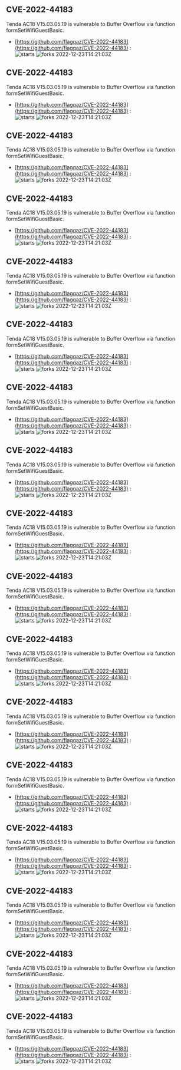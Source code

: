 ## CVE-2022-44183
 Tenda AC18 V15.03.05.19 is vulnerable to Buffer Overflow via function formSetWifiGuestBasic.

- [https://github.com/flagqaz/CVE-2022-44183](https://github.com/flagqaz/CVE-2022-44183) :  
![starts](https://img.shields.io/github/stars/flagqaz/CVE-2022-44183.svg) 
![forks](https://img.shields.io/github/forks/flagqaz/CVE-2022-44183.svg) 
2022-12-23T14:21:03Z

## CVE-2022-44183
 Tenda AC18 V15.03.05.19 is vulnerable to Buffer Overflow via function formSetWifiGuestBasic.

- [https://github.com/flagqaz/CVE-2022-44183](https://github.com/flagqaz/CVE-2022-44183) :  
![starts](https://img.shields.io/github/stars/flagqaz/CVE-2022-44183.svg) 
![forks](https://img.shields.io/github/forks/flagqaz/CVE-2022-44183.svg) 
2022-12-23T14:21:03Z

## CVE-2022-44183
 Tenda AC18 V15.03.05.19 is vulnerable to Buffer Overflow via function formSetWifiGuestBasic.

- [https://github.com/flagqaz/CVE-2022-44183](https://github.com/flagqaz/CVE-2022-44183) :  
![starts](https://img.shields.io/github/stars/flagqaz/CVE-2022-44183.svg) 
![forks](https://img.shields.io/github/forks/flagqaz/CVE-2022-44183.svg) 
2022-12-23T14:21:03Z

## CVE-2022-44183
 Tenda AC18 V15.03.05.19 is vulnerable to Buffer Overflow via function formSetWifiGuestBasic.

- [https://github.com/flagqaz/CVE-2022-44183](https://github.com/flagqaz/CVE-2022-44183) :  
![starts](https://img.shields.io/github/stars/flagqaz/CVE-2022-44183.svg) 
![forks](https://img.shields.io/github/forks/flagqaz/CVE-2022-44183.svg) 
2022-12-23T14:21:03Z

## CVE-2022-44183
 Tenda AC18 V15.03.05.19 is vulnerable to Buffer Overflow via function formSetWifiGuestBasic.

- [https://github.com/flagqaz/CVE-2022-44183](https://github.com/flagqaz/CVE-2022-44183) :  
![starts](https://img.shields.io/github/stars/flagqaz/CVE-2022-44183.svg) 
![forks](https://img.shields.io/github/forks/flagqaz/CVE-2022-44183.svg) 
2022-12-23T14:21:03Z

## CVE-2022-44183
 Tenda AC18 V15.03.05.19 is vulnerable to Buffer Overflow via function formSetWifiGuestBasic.

- [https://github.com/flagqaz/CVE-2022-44183](https://github.com/flagqaz/CVE-2022-44183) :  
![starts](https://img.shields.io/github/stars/flagqaz/CVE-2022-44183.svg) 
![forks](https://img.shields.io/github/forks/flagqaz/CVE-2022-44183.svg) 
2022-12-23T14:21:03Z

## CVE-2022-44183
 Tenda AC18 V15.03.05.19 is vulnerable to Buffer Overflow via function formSetWifiGuestBasic.

- [https://github.com/flagqaz/CVE-2022-44183](https://github.com/flagqaz/CVE-2022-44183) :  
![starts](https://img.shields.io/github/stars/flagqaz/CVE-2022-44183.svg) 
![forks](https://img.shields.io/github/forks/flagqaz/CVE-2022-44183.svg) 
2022-12-23T14:21:03Z

## CVE-2022-44183
 Tenda AC18 V15.03.05.19 is vulnerable to Buffer Overflow via function formSetWifiGuestBasic.

- [https://github.com/flagqaz/CVE-2022-44183](https://github.com/flagqaz/CVE-2022-44183) :  
![starts](https://img.shields.io/github/stars/flagqaz/CVE-2022-44183.svg) 
![forks](https://img.shields.io/github/forks/flagqaz/CVE-2022-44183.svg) 
2022-12-23T14:21:03Z

## CVE-2022-44183
 Tenda AC18 V15.03.05.19 is vulnerable to Buffer Overflow via function formSetWifiGuestBasic.

- [https://github.com/flagqaz/CVE-2022-44183](https://github.com/flagqaz/CVE-2022-44183) :  
![starts](https://img.shields.io/github/stars/flagqaz/CVE-2022-44183.svg) 
![forks](https://img.shields.io/github/forks/flagqaz/CVE-2022-44183.svg) 
2022-12-23T14:21:03Z

## CVE-2022-44183
 Tenda AC18 V15.03.05.19 is vulnerable to Buffer Overflow via function formSetWifiGuestBasic.

- [https://github.com/flagqaz/CVE-2022-44183](https://github.com/flagqaz/CVE-2022-44183) :  
![starts](https://img.shields.io/github/stars/flagqaz/CVE-2022-44183.svg) 
![forks](https://img.shields.io/github/forks/flagqaz/CVE-2022-44183.svg) 
2022-12-23T14:21:03Z

## CVE-2022-44183
 Tenda AC18 V15.03.05.19 is vulnerable to Buffer Overflow via function formSetWifiGuestBasic.

- [https://github.com/flagqaz/CVE-2022-44183](https://github.com/flagqaz/CVE-2022-44183) :  
![starts](https://img.shields.io/github/stars/flagqaz/CVE-2022-44183.svg) 
![forks](https://img.shields.io/github/forks/flagqaz/CVE-2022-44183.svg) 
2022-12-23T14:21:03Z

## CVE-2022-44183
 Tenda AC18 V15.03.05.19 is vulnerable to Buffer Overflow via function formSetWifiGuestBasic.

- [https://github.com/flagqaz/CVE-2022-44183](https://github.com/flagqaz/CVE-2022-44183) :  
![starts](https://img.shields.io/github/stars/flagqaz/CVE-2022-44183.svg) 
![forks](https://img.shields.io/github/forks/flagqaz/CVE-2022-44183.svg) 
2022-12-23T14:21:03Z

## CVE-2022-44183
 Tenda AC18 V15.03.05.19 is vulnerable to Buffer Overflow via function formSetWifiGuestBasic.

- [https://github.com/flagqaz/CVE-2022-44183](https://github.com/flagqaz/CVE-2022-44183) :  
![starts](https://img.shields.io/github/stars/flagqaz/CVE-2022-44183.svg) 
![forks](https://img.shields.io/github/forks/flagqaz/CVE-2022-44183.svg) 
2022-12-23T14:21:03Z

## CVE-2022-44183
 Tenda AC18 V15.03.05.19 is vulnerable to Buffer Overflow via function formSetWifiGuestBasic.

- [https://github.com/flagqaz/CVE-2022-44183](https://github.com/flagqaz/CVE-2022-44183) :  
![starts](https://img.shields.io/github/stars/flagqaz/CVE-2022-44183.svg) 
![forks](https://img.shields.io/github/forks/flagqaz/CVE-2022-44183.svg) 
2022-12-23T14:21:03Z

## CVE-2022-44183
 Tenda AC18 V15.03.05.19 is vulnerable to Buffer Overflow via function formSetWifiGuestBasic.

- [https://github.com/flagqaz/CVE-2022-44183](https://github.com/flagqaz/CVE-2022-44183) :  
![starts](https://img.shields.io/github/stars/flagqaz/CVE-2022-44183.svg) 
![forks](https://img.shields.io/github/forks/flagqaz/CVE-2022-44183.svg) 
2022-12-23T14:21:03Z

## CVE-2022-44183
 Tenda AC18 V15.03.05.19 is vulnerable to Buffer Overflow via function formSetWifiGuestBasic.

- [https://github.com/flagqaz/CVE-2022-44183](https://github.com/flagqaz/CVE-2022-44183) :  
![starts](https://img.shields.io/github/stars/flagqaz/CVE-2022-44183.svg) 
![forks](https://img.shields.io/github/forks/flagqaz/CVE-2022-44183.svg) 
2022-12-23T14:21:03Z

## CVE-2022-44183
 Tenda AC18 V15.03.05.19 is vulnerable to Buffer Overflow via function formSetWifiGuestBasic.

- [https://github.com/flagqaz/CVE-2022-44183](https://github.com/flagqaz/CVE-2022-44183) :  
![starts](https://img.shields.io/github/stars/flagqaz/CVE-2022-44183.svg) 
![forks](https://img.shields.io/github/forks/flagqaz/CVE-2022-44183.svg) 
2022-12-23T14:21:03Z

